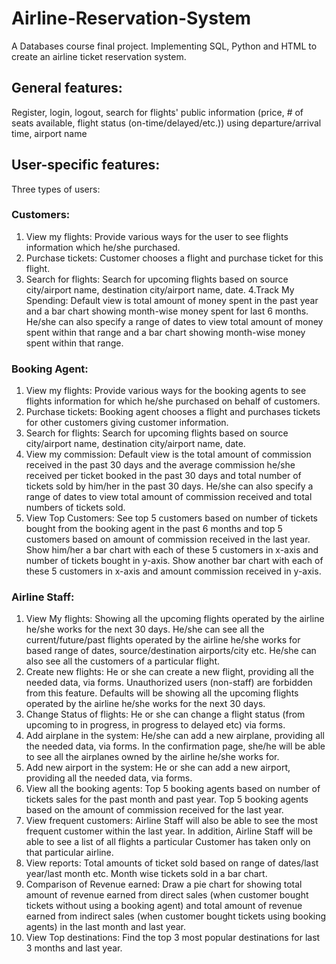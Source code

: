# Airline-Reservation-System
A Databases course final project. Implementing SQL, Python and HTML to create an airline ticket reservation system. 
## General features: 
Register, login, logout, search for flights' public information (price, # of seats available, flight status (on-time/delayed/etc.)) using departure/arrival time, airport name
## User-specific features: 
Three types of users:
### Customers: 
1. View my flights: Provide various ways for the user to see flights information which he/she purchased.  
2. Purchase tickets: Customer chooses a flight and purchase ticket for this flight. 
3. Search for flights: Search for upcoming flights based on source city/airport name, destination city/airport name, date.
4.Track My Spending: Default view is total amount of money spent in the past year and a bar chart showing month-wise money spent for last 6 months. He/she can also specify a range of dates to view total amount of money spent within that range and a bar chart showing month-wise money spent within that range.
### Booking Agent: 
1. View my flights: Provide various ways for the booking agents to see flights information for which he/she purchased on behalf of customers. 
2. Purchase tickets: Booking agent chooses a flight and purchases tickets for other customers giving customer information. 
3. Search for flights: Search for upcoming flights based on source city/airport name, destination city/airport name, date.
4. View my commission: Default view is the total amount of commission received in the past 30 days and the average commission he/she received per ticket booked in the past 30 days and total number of tickets sold by him/her in the past 30 days. He/she can also specify a range of dates to view total amount of commission received and total numbers of tickets sold.
5. View Top Customers: See top 5 customers based on number of tickets bought from the booking agent in the past 6 months and top 5 customers based on amount of commission received in the last year. Show him/her a bar chart with each of these 5 customers in x-axis and number of tickets bought in y-axis. Show another bar chart with each of these 5 customers in x-axis and amount commission received in y-axis.
### Airline Staff: 
1. View My flights: Showing all the upcoming flights operated by the airline he/she works for the next 30 days. He/she can see all the current/future/past flights operated by the airline he/she works for based range of dates, source/destination airports/city etc. He/she can also see all the customers of a particular flight.
2. Create new flights: He or she can create a new flight, providing all the needed data, via forms. Unauthorized users (non-staff) are forbidden from this feature. Defaults will be showing all the upcoming flights operated by the airline he/she works for the next 30 days.
3. Change Status of flights: He or she can change a flight status (from upcoming to in progress, in progress to delayed etc) via forms.
4. Add airplane in the system: He/she can add a new airplane, providing all the needed data, via forms. In the confirmation page, she/he will be able to see all the airplanes owned by the airline he/she works for.
5. Add new airport in the system: He or she can add a new airport, providing all the needed data, via forms. 
6. View all the booking agents: Top 5 booking agents based on number of tickets sales for the past month and past year. Top 5 booking agents based on the amount of commission received for the last year.
7. View frequent customers: Airline Staff will also be able to see the most frequent customer within the last year. In addition, Airline Staff will be able to see a list of all flights a particular Customer has taken only on that particular airline.
8. View reports: Total amounts of ticket sold based on range of dates/last year/last month etc. Month wise tickets sold in a bar chart.
9. Comparison of Revenue earned: Draw a pie chart for showing total amount of revenue earned from direct sales (when customer bought tickets without using a booking agent) and total amount of revenue earned from indirect sales (when customer bought tickets using booking agents) in the last month and last year.
10. View Top destinations: Find the top 3 most popular destinations for last 3 months and last year.
